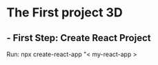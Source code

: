 <h1>The First project 3D</h1>
<h2>- First Step: Create React Project</h2> 
Run: npx create-react-app "< my-react-app >
